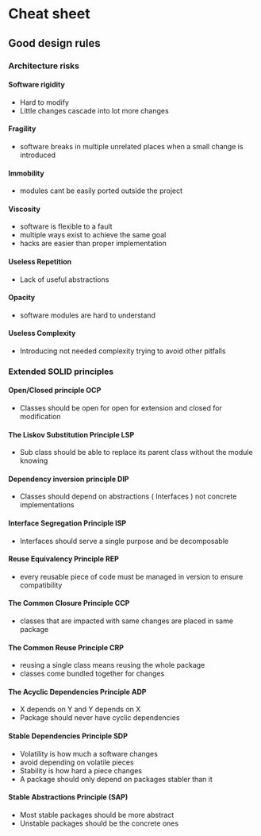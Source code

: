 # Cheat sheet

## Good design rules

### Architecture risks

#### Software rigidity

- Hard to modify
- Little changes cascade into lot more changes

#### Fragility

- software breaks in multiple unrelated places when a small change is introduced

#### Immobility

- modules cant be easily ported outside the project

#### Viscosity

- software is flexible to a fault
- multiple ways exist to achieve the same goal
- hacks are easier than proper implementation

#### Useless Repetition

- Lack of useful abstractions

#### Opacity

- software modules are hard to understand

#### Useless Complexity

- Introducing not needed complexity trying to avoid other pitfalls

### Extended SOLID principles

#### Open/Closed principle OCP

- Classes should be open for open for extension and closed for modification

#### The Liskov Substitution Principle LSP

- Sub class should be able to replace its parent class without the module knowing

#### Dependency inversion principle DIP

- Classes should depend on abstractions ( Interfaces ) not concrete implementations

#### Interface Segregation Principle ISP

- Interfaces should serve a single purpose and be decomposable

#### Reuse Equivalency Principle REP

- every reusable piece of code must be managed in version to ensure compatibility

#### The Common Closure Principle CCP

- classes that are impacted with same changes are placed in same package

#### The Common Reuse Principle CRP

- reusing a single class means reusing the whole package
- classes come bundled together for changes

#### The Acyclic Dependencies Principle ADP

- X depends on Y and Y depends on X
- Package should never have cyclic dependencies

#### Stable Dependencies Principle SDP

- Volatility is how much a software changes
- avoid depending on volatile pieces
- Stability is how hard a piece changes
- A package should only depend on packages stabler than it

#### Stable Abstractions Principle (SAP)

- Most stable packages should be more abstract
- Unstable packages should be the concrete ones
